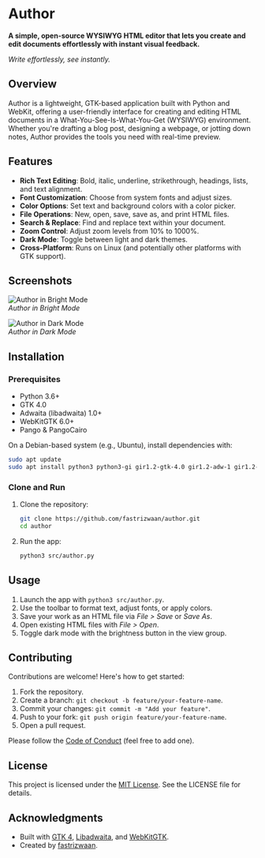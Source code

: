 # Author

**A simple, open-source WYSIWYG HTML editor that lets you create and edit documents effortlessly with instant visual feedback.**

*Write effortlessly, see instantly.*

## Overview

Author is a lightweight, GTK-based application built with Python and WebKit, offering a user-friendly interface for creating and editing HTML documents in a What-You-See-Is-What-You-Get (WYSIWYG) environment. Whether you're drafting a blog post, designing a webpage, or jotting down notes, Author provides the tools you need with real-time preview.

## Features

- **Rich Text Editing**: Bold, italic, underline, strikethrough, headings, lists, and text alignment.
- **Font Customization**: Choose from system fonts and adjust sizes.
- **Color Options**: Set text and background colors with a color picker.
- **File Operations**: New, open, save, save as, and print HTML files.
- **Search & Replace**: Find and replace text within your document.
- **Zoom Control**: Adjust zoom levels from 10% to 1000%.
- **Dark Mode**: Toggle between light and dark themes.
- **Cross-Platform**: Runs on Linux (and potentially other platforms with GTK support).

## Screenshots

![Author in Bright Mode](https://github.com/fastrizwaan/author/releases/download/0.1/Author-Bright.png)  
*Author in Bright Mode*

![Author in Dark Mode](https://github.com/fastrizwaan/author/releases/download/0.1/Author-Dark.png)  
*Author in Dark Mode*

## Installation

### Prerequisites

- Python 3.6+
- GTK 4.0
- Adwaita (libadwaita) 1.0+
- WebKitGTK 6.0+
- Pango & PangoCairo

On a Debian-based system (e.g., Ubuntu), install dependencies with:

```bash
sudo apt update
sudo apt install python3 python3-gi gir1.2-gtk-4.0 gir1.2-adw-1 gir1.2-webkit-6.0 gir1.2-pango-1.0 gir1.2-pangocairo-1.0
```

### Clone and Run

1. Clone the repository:
   ```bash
   git clone https://github.com/fastrizwaan/author.git
   cd author
   ```
2. Run the app:
   ```bash
   python3 src/author.py
   ```

## Usage

1. Launch the app with `python3 src/author.py`.
2. Use the toolbar to format text, adjust fonts, or apply colors.
3. Save your work as an HTML file via *File > Save* or *Save As*.
4. Open existing HTML files with *File > Open*.
5. Toggle dark mode with the brightness button in the view group.

## Contributing

Contributions are welcome! Here's how to get started:

1. Fork the repository.
2. Create a branch: `git checkout -b feature/your-feature-name`.
3. Commit your changes: `git commit -m "Add your feature"`.
4. Push to your fork: `git push origin feature/your-feature-name`.
5. Open a pull request.

Please follow the [Code of Conduct](CODE_OF_CONDUCT.md) (feel free to add one).

## License

This project is licensed under the [MIT License](LICENSE). See the LICENSE file for details.

## Acknowledgments

- Built with [GTK 4](https://www.gtk.org/), [Libadwaita](https://gitlab.gnome.org/GNOME/libadwaita), and [WebKitGTK](https://webkitgtk.org/).
- Created by [fastrizwaan](https://github.com/fastrizwaan).


